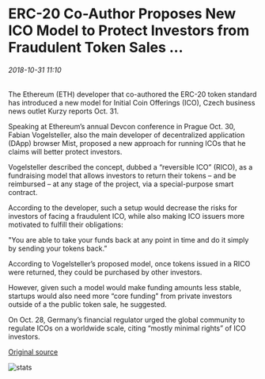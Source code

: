 # ERC-20 Co-Author Proposes New ICO Model to Protect Investors from Fraudulent Token Sales ...

###### 2018-10-31 11:10

The Ethereum (ETH) developer that co-authored the ERC-20 token standard has introduced a new model for Initial Coin Offerings (ICO), Czech business news outlet Kurzy reports Oct. 31.

Speaking at Ethereum’s annual Devcon conference in Prague Oct. 30, Fabian Vogelsteller, also the main developer of decentralized application (DApp) browser Mist, proposed a new approach for running ICOs that he claims will better protect investors.

Vogelsteller described the concept, dubbed a “reversible ICO” (RICO), as a fundraising model that allows investors to return their tokens – and be reimbursed – at any stage of the project, via a special-purpose smart contract.

According to the developer, such a setup would decrease the risks for investors of facing a fraudulent ICO, while also making ICO issuers more motivated to fulfill their obligations:

"You are able to take your funds back at any point in time and do it simply by sending your tokens back.”

According to Vogelsteller’s proposed model, once tokens issued in a RICO were returned, they could be purchased by other investors.

However, given such a model would make funding amounts less stable, startups would also need more “core funding" from private investors outside of a the public token sale, he suggested.

On Oct. 28, Germany’s financial regulator urged the global community to regulate ICOs on a worldwide scale, citing “mostly minimal rights” of ICO investors.

[Original source](https://cointelegraph.com/news/erc-20-co-author-proposes-new-ico-model-to-protect-investors-from-fraudulent-token-sales)

![stats](https://c.statcounter.com/11760860/0/a89fa40b/1/ "stats")